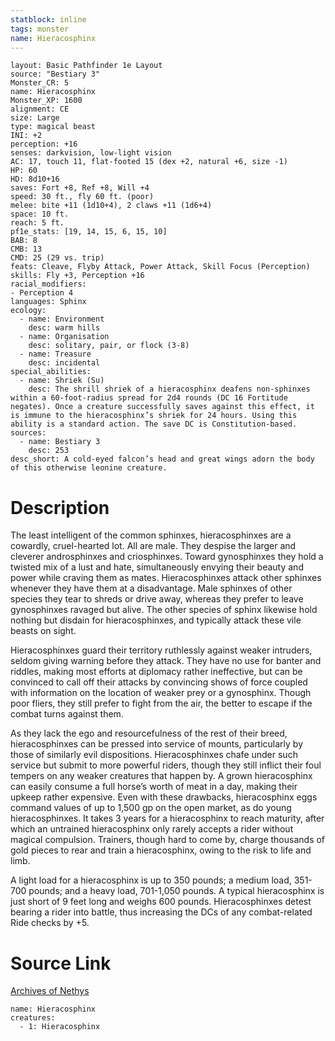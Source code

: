 ```yaml
---
statblock: inline
tags: monster
name: Hieracosphinx
---
```

```statblock
layout: Basic Pathfinder 1e Layout
source: "Bestiary 3"
Monster_CR: 5
name: Hieracosphinx
Monster_XP: 1600
alignment: CE
size: Large
type: magical beast
INI: +2
perception: +16
senses: darkvision, low-light vision
AC: 17, touch 11, flat-footed 15 (dex +2, natural +6, size -1)
HP: 60
HD: 8d10+16
saves: Fort +8, Ref +8, Will +4
speed: 30 ft., fly 60 ft. (poor)
melee: bite +11 (1d10+4), 2 claws +11 (1d6+4)
space: 10 ft.
reach: 5 ft.
pf1e_stats: [19, 14, 15, 6, 15, 10]
BAB: 8
CMB: 13
CMD: 25 (29 vs. trip)
feats: Cleave, Flyby Attack, Power Attack, Skill Focus (Perception)
skills: Fly +3, Perception +16
racial_modifiers:
- Perception 4
languages: Sphinx
ecology:
  - name: Environment
    desc: warm hills
  - name: Organisation
    desc: solitary, pair, or flock (3-8)
  - name: Treasure
    desc: incidental
special_abilities:
  - name: Shriek (Su)
    desc: The shrill shriek of a hieracosphinx deafens non-sphinxes within a 60-foot-radius spread for 2d4 rounds (DC 16 Fortitude negates). Once a creature successfully saves against this effect, it is immune to the hieracosphinx’s shriek for 24 hours. Using this ability is a standard action. The save DC is Constitution-based.
sources:
  - name: Bestiary 3
    desc: 253
desc_short: A cold-eyed falcon’s head and great wings adorn the body of this otherwise leonine creature.
```
# Description
The least intelligent of the common sphinxes, hieracosphinxes are a cowardly, cruel-hearted lot. All are male. They despise the larger and cleverer androsphinxes and criosphinxes. Toward gynosphinxes they hold a twisted mix of a lust and hate, simultaneously envying their beauty and power while craving them as mates. Hieracosphinxes attack other sphinxes whenever they have them at a disadvantage. Male sphinxes of other species they tear to shreds or drive away, whereas they prefer to leave gynosphinxes ravaged but alive. The other species of sphinx likewise hold nothing but disdain for hieracosphinxes, and typically attack these vile beasts on sight.

Hieracosphinxes guard their territory ruthlessly against weaker intruders, seldom giving warning before they attack. They have no use for banter and riddles, making most efforts at diplomacy rather ineffective, but can be convinced to call off their attacks by convincing shows of force coupled with information on the location of weaker prey or a gynosphinx. Though poor fliers, they still prefer to fight from the air, the better to escape if the combat turns against them.

As they lack the ego and resourcefulness of the rest of their breed, hieracosphinxes can be pressed into service of mounts, particularly by those of similarly evil dispositions. Hieracosphinxes chafe under such service but submit to more powerful riders, though they still inflict their foul tempers on any weaker creatures that happen by. A grown hieracosphinx can easily consume a full horse’s worth of meat in a day, making their upkeep rather expensive. Even with these drawbacks, hieracosphinx eggs command values of up to 1,500 gp on the open market, as do young hieracosphinxes. It takes 3 years for a hieracosphinx to reach maturity, after which an untrained hieracosphinx only rarely accepts a rider without magical compulsion. Trainers, though hard to come by, charge thousands of gold pieces to rear and train a hieracosphinx, owing to the risk to life and limb.

A light load for a hieracosphinx is up to 350 pounds; a medium load, 351-700 pounds; and a heavy load, 701-1,050 pounds. A typical hieracosphinx is just short of 9 feet long and weighs 600 pounds. Hieracosphinxes detest bearing a rider into battle, thus increasing the DCs of any combat-related Ride checks by +5.
# Source Link
[Archives of Nethys](https://aonprd.com/MonsterDisplay.aspx?ItemName=Hieracosphinx)
```encounter-table
name: Hieracosphinx
creatures:
  - 1: Hieracosphinx
```
